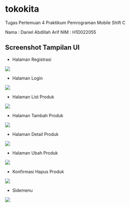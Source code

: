 # tokokita

Tugas Pertemuan 4 Praktikum Pemrograman Mobile Shift C

Nama : Daniel Abdillah Arif NIM : H1D022055

## Screenshot Tampilan UI

- Halaman Registrasi

![](Screenshot(167).png)

- Halaman Login

![](Screenshot(166).png)

- Halaman List Produk

![](Screenshot(168).png)

- Halaman Tambah Produk

![](Screenshot(169).png)

- Halaman Detail Produk

![](Screenshot(170).png)

- Halaman Ubah Produk

![](Screenshot(171).png)

- Konfirmasi Hapus Produk

![](Screenshot(172).png)

- Sidemenu

![](Screenshot(173).png)
